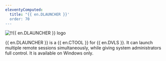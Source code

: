 ```yaml
---
eleventyComputed:
  title: "{{ en.DLAUNCHER }}'
  order: 70
---
```

![!!{{ en.DLAUNCHER }} logo](https://webdevolutions.blob.core.windows.net/images/projects/launcher/logos/launcher-color-shadow.svg)

{{ en.DLAUNCHER }} is a {{ en.CTOOL }} for {{ en.DVLS }}. It can launch multiple remote sessions simultaneously, while giving system administrators full control. It is available on Windows only.
